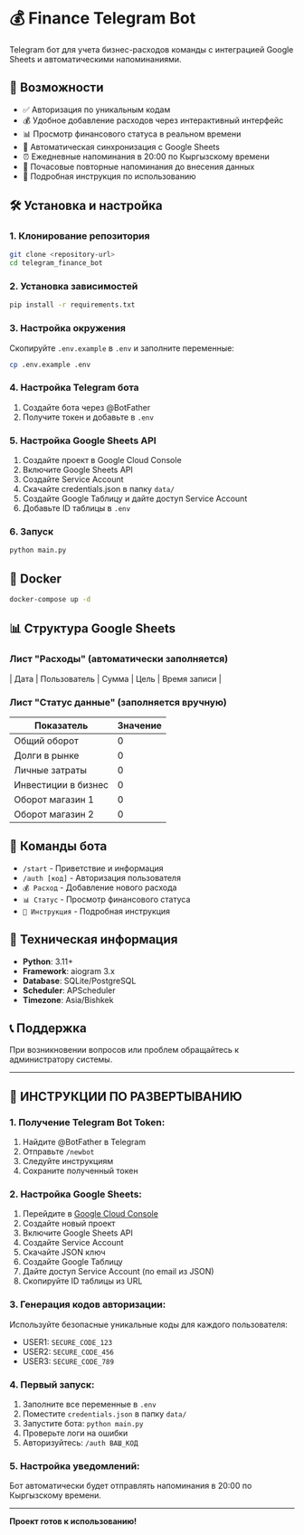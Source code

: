 # 💰 Finance Telegram Bot

Telegram бот для учета бизнес-расходов команды с интеграцией Google Sheets и автоматическими напоминаниями.

## 🚀 Возможности

- ✅ Авторизация по уникальным кодам
- 💰 Удобное добавление расходов через интерактивный интерфейс
- 📊 Просмотр финансового статуса в реальном времени
- 🔄 Автоматическая синхронизация с Google Sheets
- ⏰ Ежедневные напоминания в 20:00 по Кыргызскому времени
- 📢 Почасовые повторные напоминания до внесения данных
- 📖 Подробная инструкция по использованию

## 🛠 Установка и настройка

### 1. Клонирование репозитория
```bash
git clone <repository-url>
cd telegram_finance_bot
```

### 2. Установка зависимостей
```bash
pip install -r requirements.txt
```

### 3. Настройка окружения
Скопируйте `.env.example` в `.env` и заполните переменные:

```bash
cp .env.example .env
```

### 4. Настройка Telegram бота
1. Создайте бота через @BotFather
2. Получите токен и добавьте в `.env`

### 5. Настройка Google Sheets API
1. Создайте проект в Google Cloud Console
2. Включите Google Sheets API
3. Создайте Service Account
4. Скачайте credentials.json в папку `data/`
5. Создайте Google Таблицу и дайте доступ Service Account
6. Добавьте ID таблицы в `.env`

### 6. Запуск
```bash
python main.py
```

## 🐳 Docker

```bash
docker-compose up -d
```

## 📊 Структура Google Sheets

### Лист "Расходы" (автоматически заполняется)
| Дата | Пользователь | Сумма | Цель | Время записи |

### Лист "Статус данные" (заполняется вручную)
| Показатель | Значение |
|------------|----------|
| Общий оборот | 0 |
| Долги в рынке | 0 |
| Личные затраты | 0 |
| Инвестиции в бизнес | 0 |
| Оборот магазин 1 | 0 |
| Оборот магазин 2 | 0 |

## 👥 Команды бота

- `/start` - Приветствие и информация
- `/auth [код]` - Авторизация пользователя
- `💰 Расход` - Добавление нового расхода
- `📊 Статус` - Просмотр финансового статуса
- `📖 Инструкция` - Подробная инструкция

## 🔧 Техническая информация

- **Python**: 3.11+
- **Framework**: aiogram 3.x
- **Database**: SQLite/PostgreSQL
- **Scheduler**: APScheduler
- **Timezone**: Asia/Bishkek

## 📞 Поддержка

При возникновении вопросов или проблем обращайтесь к администратору системы.

---

## 🎯 ИНСТРУКЦИИ ПО РАЗВЕРТЫВАНИЮ

### 1. Получение Telegram Bot Token:
1. Найдите @BotFather в Telegram
2. Отправьте `/newbot`
3. Следуйте инструкциям
4. Сохраните полученный токен

### 2. Настройка Google Sheets:
1. Перейдите в [Google Cloud Console](https://console.cloud.google.com/)
2. Создайте новый проект
3. Включите Google Sheets API
4. Создайте Service Account
5. Скачайте JSON ключ
6. Создайте Google Таблицу
7. Дайте доступ Service Account (по email из JSON)
8. Скопируйте ID таблицы из URL

### 3. Генерация кодов авторизации:
Используйте безопасные уникальные коды для каждого пользователя:
- USER1: `SECURE_CODE_123`
- USER2: `SECURE_CODE_456`  
- USER3: `SECURE_CODE_789`

### 4. Первый запуск:
1. Заполните все переменные в `.env`
2. Поместите `credentials.json` в папку `data/`
3. Запустите бота: `python main.py`
4. Проверьте логи на ошибки
5. Авторизуйтесь: `/auth ВАШ_КОД`

### 5. Настройка уведомлений:
Бот автоматически будет отправлять напоминания в 20:00 по Кыргызскому времени.

---

**Проект готов к использованию!**